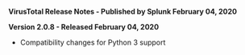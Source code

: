 **VirusTotal Release Notes - Published by Splunk February 04, 2020**


**Version 2.0.8 - Released February 04, 2020**

* Compatibility changes for Python 3 support
